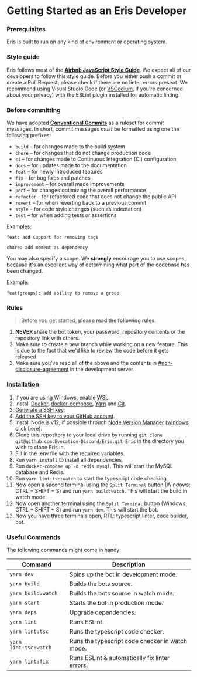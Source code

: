 # Getting Started as an Eris Developer

### Prerequisites
Eris is built to run on any kind of environment or operating system.

### Style guide
Eris follows most of the **[Airbnb JavaScript Style Guide](https://github.com/airbnb/javascript)**.
We expect all of our developers to follow this style guide.
Before you either push a commit or create a Pull Request, please check if there are no linter errors present. We recommend using Visual Studio Code (or [VSCodium](https://vscodium.com), if you're concerned about your privacy) with the ESLint plugin installed for automatic linting.

### Before committing
We have adopted **[Conventional Commits](https://www.conventionalcommits.org)** as a ruleset for commit messages. In short, commit messages *must* be formatted using one the following prefixes:

- `build` – for changes made to the build system
- `chore` – for changes that do not change production code
- `ci` – for changes made to Continuous Integration (CI) configuration
- `docs` – for updates made to the documentation
- `feat` – for newly introduced features
- `fix` – for bug fixes and patches
- `improvement` – for overall made improvements
- `perf` – for changes optimizing the overall performance
- `refactor` – for refactored code that does not change the public API
- `revert` – for when reverting back to a previous commit
- `style` – for code style changes (such as indentation)
- `test` – for when adding tests or assertions

Examples:

`feat: add support for removing tags`

`chore: add moment as dependency`

You may also specify a scope. We **strongly** encourage you to use scopes, because it's an excellent way of determining what part of the codebase has been changed.

Example:

`feat(groups): add ability to remove a group`

### Rules
> Before you get started, **please read the following rules**.
1. **NEVER** share the bot token, your password, repository contents or the repository link with others.
2. Make sure to create a new branch while working on a new feature. This is due to the fact that we'd like to review the code before it gets released.
3. Make sure you've read all of the above and the contents in [#non-disclosure-agreement]() in the development server.

### Installation
1. If you are using Windows, enable [WSL](https://docs.microsoft.com/en-us/windows/wsl/install-win10).
2. Install [Docker](https://www.docker.com/get-started), [docker-compose](https://docs.docker.com/compose/install/), [Yarn](https://yarnpkg.com/en/docs/install) and [Git](https:/git-scm.com).
3. [Generate a SSH key](https://docs.github.com/en/free-pro-team@latest/github/authenticating-to-github/generating-a-new-ssh-key-and-adding-it-to-the-ssh-agent).
4. [Add the SSH key to your GitHub account](https://docs.github.com/en/free-pro-team@latest/github/authenticating-to-github/adding-a-new-ssh-key-to-your-github-account).
5. Install Node.js v12, if possible through [Node Version Manager](https://github.com/nvm-sh/nvm#installation-and-update) ([windows](https://github.com/coreybutler/nvm-windows#installation--upgrades) click here).
6. Clone this repository to your local drive by running `git clone git@github.com:Evocation-Discord/Eris.git Eris` in the directory you wish to clone Eris in.
7. Fill in the .env file with the required variables.
8. Run `yarn install` to install all dependencies.
9. Run `docker-compose up -d redis mysql`. This will start the MySQL database and Redis. 
10. Run `yarn lint:tsc:watch` to start the typescript code checking.
11. Now open a second terminal using the `Split Terminal` button (Windows: CTRL + SHIFT + S) and run `yarn build:watch`. This will start the build in watch mode.
12. Now open another terminal using the `Split Terminal` button (Windows: CTRL + SHIFT + S) and run `yarn dev`. This will start the bot.
13. Now you have three terminals open, RTL: typescript linter, code builder, bot.

### Useful Commands
The following commands might come in handy:

| Command                    | Description                                                                     |
|----------------------------|---------------------------------------------------------------------------------|
| `yarn dev`                 | Spins up the bot in development mode.                                           |
| `yarn build`               | Builds the bots source.                                                         |
| `yarn build:watch`         | Builds the bots source in watch mode.                                           |
| `yarn start`               | Starts the bot in production mode.                                              |
| `yarn deps`                | Upgrade dependencies.                                                           |
| `yarn lint`                | Runs ESLint.                                                                    |
| `yarn lint:tsc`            | Runs the typescript code checker.                                               |
| `yarn lint:tsc:watch`      | Runs the typescript code checker in watch mode.                                 |
| `yarn lint:fix`            | Runs ESLint & automatically fix linter errors.                                  |